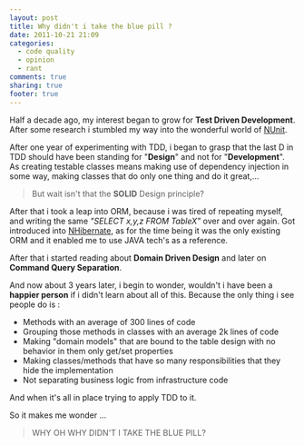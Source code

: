 ```yaml
---
layout: post
title: Why didn't i take the blue pill ?
date: 2011-10-21 21:09
categories:
  - code quality
  - opinion
  - rant
comments: true
sharing: true
footer: true
---
```


Half a decade ago, my interest began to grow for **Test Driven Development**. After some research i stumbled my way into the wonderful world of [NUnit](http://nunit.org).

After one year of experimenting with TDD, i began to grasp that the last D in TDD should have been standing for "**Design**" and not for "**Development**". As creating testable classes means making use of dependency injection in some way, making classes that do only one thing and do it great,...

> But wait isn't that the **SOLID** Design principle?

After that i took a leap into ORM, because i was tired of repeating myself, and writing the same _"SELECT x,y,z FROM TableX"_ over and over again. Got introduced into [NHibernate](http://nhforge.org), as for the time being it was the only existing ORM and it enabled me to use JAVA tech's as a reference.

After that i started reading about **Domain Driven Design** and later on **Command Query Separation**.

And now about 3 years later, i begin to wonder, wouldn't i have been a **happier person** if i didn't learn about all of this. Because the only thing i see people do is :

- Methods with an average of 300 lines of code
- Grouping those methods in classes with an average 2k lines of code
- Making "domain models" that are bound to the table design with no behavior in them only get/set properties
- Making classes/methods that have so many responsibilities that they hide the implementation
- Not separating business logic from infrastructure code

And when it's all in place trying to apply TDD to it.

So it makes me wonder ...

> WHY OH WHY DIDN'T I TAKE THE BLUE PILL?
